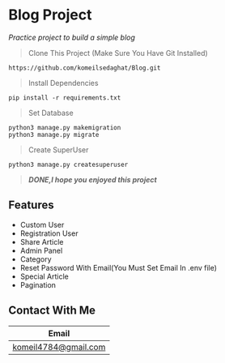 # Blog Project
_Practice project to build a simple blog_

> Clone This Project (Make Sure You Have Git Installed)
```
https://github.com/komeilsedaghat/Blog.git
```
>Install Dependencies
```
pip install -r requirements.txt
``` 
>Set Database
```
python3 manage.py makemigration
python3 manage.py migrate
```
>Create SuperUser 
```
python3 manage.py createsuperuser
```

>***DONE,I hope you enjoyed this project***

## Features
* Custom User
* Registration User
* Share Article
* Admin Panel
* Category
* Reset Password With Email(You Must Set Email In .env file)
* Special Article
* Pagination




## Contact With Me

Email|
-----|
komeil4784@gmail.com|
